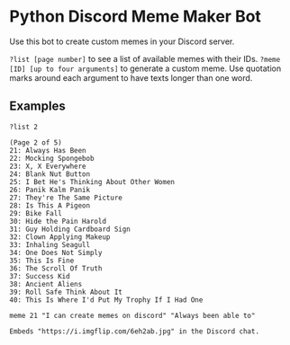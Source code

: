# Python Discord Meme Maker Bot 
Use this bot to create custom memes in your Discord server.

`?list [page number]` to see a list of available memes with their IDs.
`?meme [ID] [up to four arguments]` to generate a custom meme. Use quotation marks around each argument to have texts longer than one word.

## Examples

`?list 2`

    (Page 2 of 5)
    21: Always Has Been
    22: Mocking Spongebob
    23: X, X Everywhere
    24: Blank Nut Button
    25: I Bet He's Thinking About Other Women
    26: Panik Kalm Panik
    27: They're The Same Picture
    28: Is This A Pigeon
    29: Bike Fall
    30: Hide the Pain Harold
    31: Guy Holding Cardboard Sign
    32: Clown Applying Makeup
    33: Inhaling Seagull
    34: One Does Not Simply
    35: This Is Fine
    36: The Scroll Of Truth
    37: Success Kid
    38: Ancient Aliens
    39: Roll Safe Think About It
    40: This Is Where I'd Put My Trophy If I Had One


`meme 21 "I can create memes on discord" "Always been able to"`

    Embeds "https://i.imgflip.com/6eh2ab.jpg" in the Discord chat.